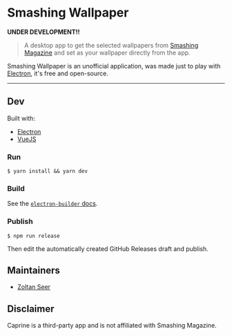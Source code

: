 # Smashing Wallpaper

**UNDER DEVELOPMENT!!**

> A desktop app to get the selected wallpapers from [Smashing Magazine](https://www.smashingmagazine.com/category/wallpapers) and set as your wallpaper directly from the app.

Smashing Wallpaper is an unofficial application, was made just to play with [Electron](https://www.electronjs.org/), it's free and open-source.

---

## Dev

Built with:

- [Electron](https://electronjs.org)
- [VueJS](https://vuejs.org/)

### Run

```
$ yarn install && yarn dev
```

### Build

See the [`electron-builder` docs](https://www.electron.build/multi-platform-build).

### Publish

```
$ npm run release
```

Then edit the automatically created GitHub Releases draft and publish.

## Maintainers

- [Zoltan Seer](https://zseer.eu)

## Disclaimer

Caprine is a third-party app and is not affiliated with Smashing Magazine.
